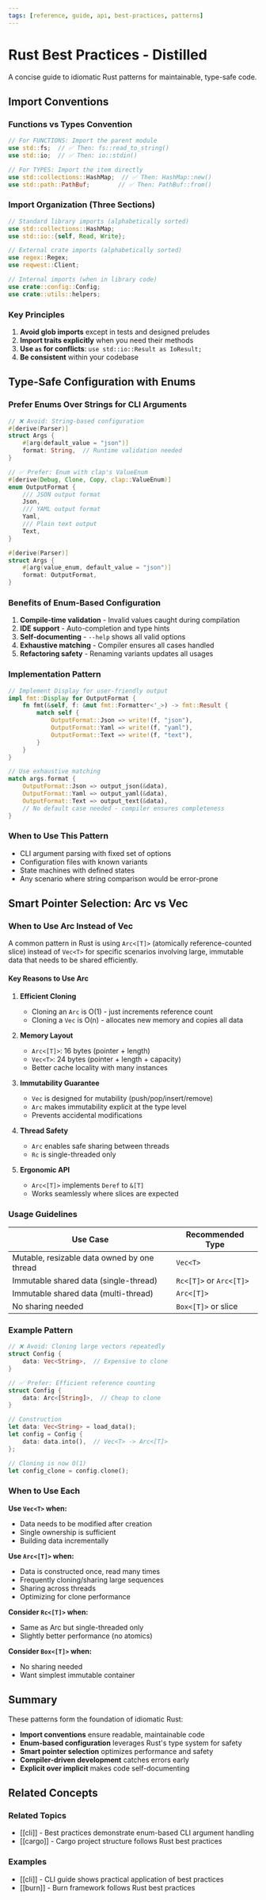 ```yaml
---
tags: [reference, guide, api, best-practices, patterns]
---
```


# Rust Best Practices - Distilled

A concise guide to idiomatic Rust patterns for maintainable, type-safe code.

## Import Conventions

### Functions vs Types Convention

```rust
// For FUNCTIONS: Import the parent module
use std::fs;  // ✅ Then: fs::read_to_string()
use std::io;  // ✅ Then: io::stdin()

// For TYPES: Import the item directly
use std::collections::HashMap;  // ✅ Then: HashMap::new()
use std::path::PathBuf;        // ✅ Then: PathBuf::from()
```

### Import Organization (Three Sections)

```rust
// Standard library imports (alphabetically sorted)
use std::collections::HashMap;
use std::io::{self, Read, Write};

// External crate imports (alphabetically sorted)
use regex::Regex;
use reqwest::Client;

// Internal imports (when in library code)
use crate::config::Config;
use crate::utils::helpers;
```

### Key Principles

1. **Avoid glob imports** except in tests and designed preludes
2. **Import traits explicitly** when you need their methods
3. **Use `as` for conflicts**: `use std::io::Result as IoResult;`
4. **Be consistent** within your codebase

## Type-Safe Configuration with Enums

### Prefer Enums Over Strings for CLI Arguments

```rust
// ❌ Avoid: String-based configuration
#[derive(Parser)]
struct Args {
    #[arg(default_value = "json")]
    format: String,  // Runtime validation needed
}

// ✅ Prefer: Enum with clap's ValueEnum
#[derive(Debug, Clone, Copy, clap::ValueEnum)]
enum OutputFormat {
    /// JSON output format
    Json,
    /// YAML output format
    Yaml,
    /// Plain text output
    Text,
}

#[derive(Parser)]
struct Args {
    #[arg(value_enum, default_value = "json")]
    format: OutputFormat,
}
```

### Benefits of Enum-Based Configuration

1. **Compile-time validation** - Invalid values caught during compilation
2. **IDE support** - Auto-completion and type hints
3. **Self-documenting** - `--help` shows all valid options
4. **Exhaustive matching** - Compiler ensures all cases handled
5. **Refactoring safety** - Renaming variants updates all usages

### Implementation Pattern

```rust
// Implement Display for user-friendly output
impl fmt::Display for OutputFormat {
    fn fmt(&self, f: &mut fmt::Formatter<'_>) -> fmt::Result {
        match self {
            OutputFormat::Json => write!(f, "json"),
            OutputFormat::Yaml => write!(f, "yaml"),
            OutputFormat::Text => write!(f, "text"),
        }
    }
}

// Use exhaustive matching
match args.format {
    OutputFormat::Json => output_json(&data),
    OutputFormat::Yaml => output_yaml(&data),
    OutputFormat::Text => output_text(&data),
    // No default case needed - compiler ensures completeness
}
```

### When to Use This Pattern

- CLI argument parsing with fixed set of options
- Configuration files with known variants
- State machines with defined states
- Any scenario where string comparison would be error-prone

## Smart Pointer Selection: Arc vs Vec

### When to Use Arc Instead of Vec

A common pattern in Rust is using `Arc<[T]>` (atomically reference-counted slice) instead of `Vec<T>` for specific scenarios involving large, immutable data that needs to be shared efficiently.

#### Key Reasons to Use Arc

1. **Efficient Cloning**
   - Cloning an `Arc` is O(1) - just increments reference count
   - Cloning a `Vec` is O(n) - allocates new memory and copies all data
   
2. **Memory Layout**
   - `Arc<[T]>`: 16 bytes (pointer + length)
   - `Vec<T>`: 24 bytes (pointer + length + capacity)
   - Better cache locality with many instances

3. **Immutability Guarantee**
   - `Vec` is designed for mutability (push/pop/insert/remove)
   - `Arc` makes immutability explicit at the type level
   - Prevents accidental modifications

4. **Thread Safety**
   - `Arc` enables safe sharing between threads
   - `Rc` is single-threaded only

5. **Ergonomic API**
   - `Arc<[T]>` implements `Deref` to `&[T]`
   - Works seamlessly where slices are expected

### Usage Guidelines

| Use Case | Recommended Type |
|----------|-----------------|
| Mutable, resizable data owned by one thread | `Vec<T>` |
| Immutable shared data (single-thread) | `Rc<[T]>` or `Arc<[T]>` |
| Immutable shared data (multi-thread) | `Arc<[T]>` |
| No sharing needed | `Box<[T]>` or slice |

### Example Pattern

```rust
// ❌ Avoid: Cloning large vectors repeatedly
struct Config {
    data: Vec<String>,  // Expensive to clone
}

// ✅ Prefer: Efficient reference counting
struct Config {
    data: Arc<[String]>,  // Cheap to clone
}

// Construction
let data: Vec<String> = load_data();
let config = Config {
    data: data.into(),  // Vec<T> -> Arc<[T]>
};

// Cloning is now O(1)
let config_clone = config.clone();
```

### When to Use Each

**Use `Vec<T>` when:**
- Data needs to be modified after creation
- Single ownership is sufficient
- Building data incrementally

**Use `Arc<[T]>` when:**
- Data is constructed once, read many times
- Frequently cloning/sharing large sequences
- Sharing across threads
- Optimizing for clone performance

**Consider `Rc<[T]>` when:**
- Same as Arc but single-threaded only
- Slightly better performance (no atomics)

**Consider `Box<[T]>` when:**
- No sharing needed
- Want simplest immutable container

## Summary

These patterns form the foundation of idiomatic Rust:

- **Import conventions** ensure readable, maintainable code
- **Enum-based configuration** leverages Rust's type system for safety
- **Smart pointer selection** optimizes performance and safety
- **Compiler-driven development** catches errors early
- **Explicit over implicit** makes code self-documenting

>

## Related Concepts

### Related Topics
- [[cli]] - Best practices demonstrate enum-based CLI argument handling
- [[cargo]] - Cargo project structure follows Rust best practices

### Examples
- [[cli]] - CLI guide shows practical application of best practices
- [[burn]] - Burn framework follows Rust best practices